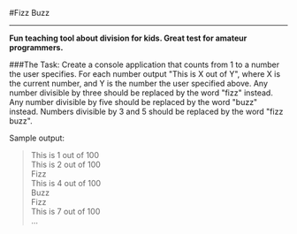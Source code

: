#Fizz Buzz
___
**Fun teaching tool about division for kids. Great test for amateur programmers.**

###The Task:
Create a console application that counts from 1 to a number the user specifies. 
For each number output "This is X out of Y", where X is the current number, and Y is the number the user specified above.
Any number divisible by three should be replaced by the word "fizz" instead.
Any number divisible by five should be replaced by the word "buzz" instead. 
Numbers divisible by 3 and 5 should be replaced by the word "fizz buzz".

Sample output:
> This is 1 out of 100  
> This is 2 out of 100  
> Fizz  
> This is 4 out of 100  
> Buzz  
> Fizz  
> This is 7 out of 100  
> ...  
